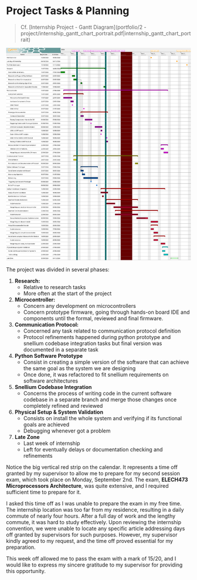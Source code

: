 
# Project Tasks & Planning

> Cf. [Internship Project - Gantt Diagram](portfolio/2 - project/internship_gantt_chart_portrait.pdf|internship_gantt_chart_portrait)

![Gantt Diagram of Internship Project](./internship_gantt_chart.png)

The project was divided in several phases:
1. **Research:**
	- Relative to research tasks
	- More often at the start of the project
2. **Microcontroller:**
	- Concern any development on microcontrollers
	- Concern prototype firmware, going through hands-on board IDE and components until the formal, reviewed and final firmware.
3. **Communication Protocol:**
	- Concerned any task related to communication protocol definition
	- Protocol refinements happened during python prototype and snellium codebase integration tasks but final version was documented in a separate task
4. **Python Software Prototype**
	- Consist in creating a simple version of the software that can achieve the same goal as the system we are designing
	- Once done, it was refactored to fit snellium requirements on software architectures
5. **Snellium Codebase Integration**
	- Concerns the process of writing code in the current software codebase in a separate branch and merge those changes once completely refined and reviewed
6. **Physical Setup & System Validation**
	- Consists on install the whole system and verifying if its functional goals are achieved
	- Debugging whenever got a problem
7. **Late Zone**
	- Last week of internship
	- Left for eventually delays or documentation checking and refinements

Notice the big vertical red strip on the calendar. It represents a time off granted by my supervisor to allow me to prepare for my second session exam, which took place on Monday, September 2nd. The exam, **ELECH473 Microprocessors Architecture**, was quite extensive, and I required sufficient time to prepare for it.

I asked this time off as I was unable to prepare the exam in my free time. The internship location was too far from my residence, resulting in a daily commute of nearly four hours. After a full day of work and the lengthy commute, it was hard to study effectively. Upon reviewing the internship convention, we were unable to locate any specific article addressing days off granted by supervisors for such purposes. However, my supervisor kindly agreed to my request, and the time off proved essential for my preparation.

This week off allowed me to pass the exam with a mark of 15/20, and I would like to express my sincere gratitude to my supervisor for providing this opportunity.
